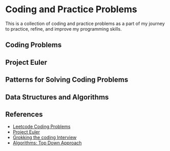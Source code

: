# Coding and Practice Problems 

This is a collection of coding and practice problems as a part of my journey to practice, refine, and improve my programming skills. 

## Coding Problems 
## Project Euler 
## Patterns for Solving Coding Problems 
## Data Structures and Algorithms 



## References 

- [Leetcode Coding Problems](https://leetcode.com/problem-list/top-interview-questions/)
- [Project Euler](https://projecteuler.net/archives)
- [Grokking the coding Interview](https://www.educative.io/courses/grokking-the-coding-interview)
- [Algorithms: Top Down Approach](https://people.cs.ksu.edu/~rhowell/algorithms-text/text/)